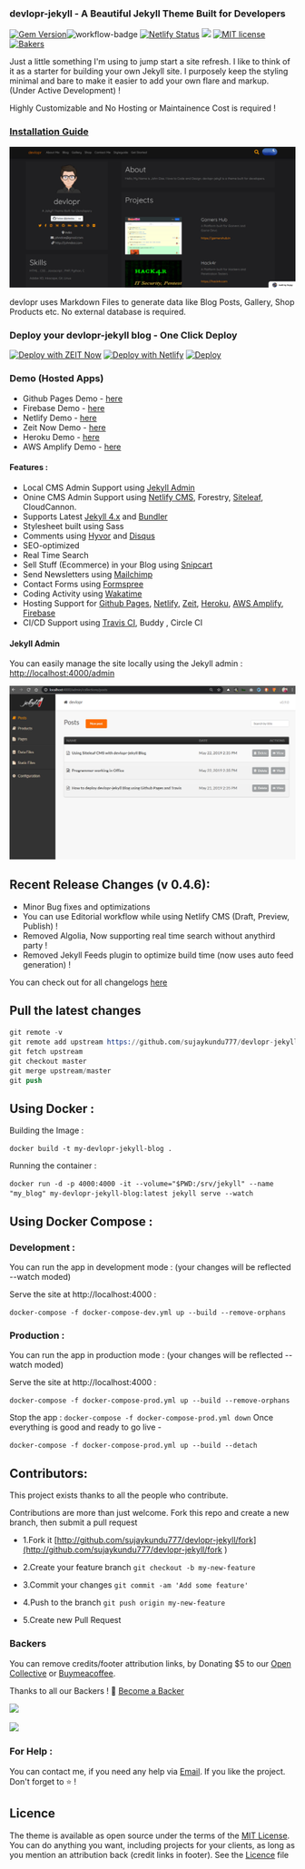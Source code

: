 ### devlopr-jekyll - A Beautiful Jekyll Theme Built for Developers

[![Gem Version](https://badge.fury.io/rb/devlopr.svg)](https://badge.fury.io/rb/devlopr)![workflow-badge](https://github.com/sujaykundu777/devlopr-jekyll/workflows/deploy/badge.svg)
[![Netlify Status](https://api.netlify.com/api/v1/badges/4232ac2b-63e0-4c78-92e0-e95aad5ab8c3/deploy-status)](https://app.netlify.com/sites/devlopr/deploys)
![](https://ruby-gem-downloads-badge.herokuapp.com/devlopr?type=total&color=brightgreen&style=plastic)
[![MIT license](https://img.shields.io/badge/License-MIT-blue.svg)](https://lbesson.mit-license.org/)
[![Bakers](https://opencollective.com/devlopr-jekyll/tiers/badge.svg)](https://opencollective.com/devlopr-jekyll/)

Just a little something I'm using to jump start a site refresh. I like to think of it as a starter for building your own Jekyll site. I purposely keep the styling minimal and bare to make it easier to add your own flare and markup. (Under Active Development) !

Highly Customizable and No Hosting or Maintainence Cost is required !

### [Installation Guide](https://devlopr.netlify.app/get-started)

![devlopr jekyll](https://github.com/sujaykundu777/devlopr-jekyll/blob/master/assets/img/screenshot.PNG?raw=true)

devlopr uses Markdown Files to generate data like Blog Posts, Gallery, Shop Products etc. No external database is required.

### Deploy your devlopr-jekyll blog - One Click Deploy

[![Deploy with ZEIT Now](https://zeit.co/button)](https://zeit.co/new/project?template=https://github.com/sujaykundu777/devlopr-jekyll)
[![Deploy with Netlify](https://www.netlify.com/img/deploy/button.svg)](https://app.netlify.com/start/deploy?repository=https://github.com/sujaykundu777/devlopr-jekyll)
[![Deploy](https://www.herokucdn.com/deploy/button.svg)](https://heroku.com/deploy?template=https://github.com/sujaykundu777/devlopr-jekyll)

### Demo (Hosted Apps)

- Github Pages Demo - [here](https://sujaykundu.com)
- Firebase Demo - [here](https://devlopr.web.app)
- Netlify Demo - [here](https://devlopr.netlify.com)
- Zeit Now Demo - [here](https://devlopr-jekyll.now.sh)
- Heroku Demo - [here](https://devlopr-jekyll.herokuapp.com)
- AWS Amplify Demo - [here](https://master.d3t30wwddt6jju.amplifyapp.com/)

#### Features :

- Local CMS Admin Support using [Jekyll Admin](https://jekyll.github.io/jekyll-admin/)
- Onine CMS Admin Support using [Netlify CMS](https://sujaykundu.com/jekyll/2020/05/24/how-to-setup-netlify-cms-with-github-hosted-devlopr-blog/#/), Forestry, [Siteleaf](https://sujaykundu.com/jekyll/2019/05/22/using-siteleaf/), CloudCannon.
- Supports Latest [Jekyll 4.x](https://jekyllrb.com) and [Bundler](https://bundler.io)
- Stylesheet built using Sass
- Comments using [Hyvor](https://talk.hyvor.com/) and [Disqus](https://disqus.com/)
- SEO-optimized
- Real Time Search
- Sell Stuff (Ecommerce) in your Blog using [Snipcart](https://snipcart.com/)
- Send Newsletters using [Mailchimp](https://mailchimp.com/)
- Contact Forms using [Formspree](https://formspree.io/)
- Coding Activity using [Wakatime](https://wakatime.com/)
- Hosting Support for [Github Pages](https://pages.github.com), [Netlify](https://netlify.com), [Zeit](https://zeit.co), [Heroku](https://heroku.com), [AWS Amplify](aws.amplify.com), [Firebase](https://firebase.com)
- CI/CD Support using [Travis CI](https://sujaykundu.com/blog/posts/deploy-jekyll-blog-using-github-pages-and-travis-ci/), Buddy , Circle CI

#### Jekyll Admin
You can easily manage the site locally using the Jekyll admin : [http://localhost:4000/admin](http://localhost:4000/admin)

![Jekyll Admin](https://github.com/sujaykundu777/devlopr-jekyll/blob/master/assets/img/jekyll-admin.PNG?raw=true)

## Recent Release Changes (v 0.4.6):

- Minor Bug fixes and optimizations
- You can use Editorial workflow while using Netlify CMS  (Draft, Preview, Publish) !
- Removed Algolia, Now supporting real time search without anythird party !
- Removed Jekyll Feeds plugin to optimize build time (now uses auto feed generation) !

You can check out for all changelogs [here](https://www.buymeacoffee.com/p/57109)

## Pull the latest changes

```s
git remote -v
git remote add upstream https://github.com/sujaykundu777/devlopr-jekyll.git
git fetch upstream
git checkout master
git merge upstream/master
git push
```

## Using Docker :

Building the Image :

`docker build -t my-devlopr-jekyll-blog .`

Running the container :

`docker run -d -p 4000:4000 -it --volume="$PWD:/srv/jekyll" --name "my_blog" my-devlopr-jekyll-blog:latest jekyll serve --watch`

## Using Docker Compose :

### Development :

You can run the app in development mode : (your changes will be reflected --watch moded)

Serve the site at http://localhost:4000 :

`docker-compose -f docker-compose-dev.yml up --build --remove-orphans`

### Production :

You can run the app in production mode : (your changes will be reflected --watch moded)

Serve the site at http://localhost:4000 :

`docker-compose -f docker-compose-prod.yml up --build --remove-orphans`

Stop the app :
`docker-compose -f docker-compose-prod.yml down`
Once everything is good and ready to go live -

`docker-compose -f docker-compose-prod.yml up --build --detach`

## Contributors:

This project exists thanks to all the people who contribute.

Contributions are more than just welcome. Fork this repo and create a new branch, then submit a pull request

- 1.Fork it [http://github.com/sujaykundu777/devlopr-jekyll/fork](http://github.com/sujaykundu777/devlopr-jekyll/fork )

- 2.Create your feature branch
`git checkout -b my-new-feature`

- 3.Commit your changes
`git commit -am 'Add some feature'`

- 4.Push to the branch
`git push origin my-new-feature`

- 5.Create new Pull Request

### Backers

You can remove credits/footer attribution links, by Donating $5 to our [Open Collective](https://opencollective.com/devlopr-jekyll/donate) or [Buymeacoffee](https://buymeacoffee.com/sujaykundu).

Thanks to all our Backers ! 🙏 [Become a Backer](https://opencollective.com/devlopr-jekyll#backer)

<a href="https://opencollective.com/devlopr-jekyll#backers" target="_blank"><img src="https://opencollective.com/devlopr-jekyll/backers.svg?width=890" /></a>

<a href="https://opencollective.com/devlopr-jekyll#backers" target="_blank"><img src="https://opencollective.com/devlopr-jekyll/tiers/backer.svg?avatarHeight=36" /> </a>

### For Help :

You can contact me, if you need any help via [Email](mailto:sujaykundu777@gmail.com). If you like the project. Don't forget to :star: !

## Licence

The theme is available as open source under the terms of the [MIT License](https://opensource.org/licenses/MIT). You can do anything you want, including projects for your clients, as long as you mention an attribution back (credit links in footer). See the [Licence](https://github.com/sujaykundu777/devlopr-jekyll/blob/master/LICENSE) file

